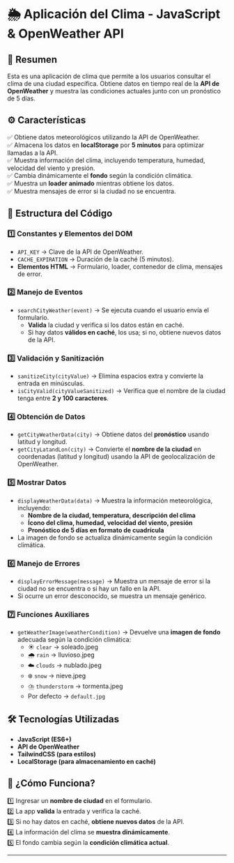 # 🌦 Aplicación del Clima - JavaScript & OpenWeather API

## 📌 Resumen  
Esta es una aplicación de clima que permite a los usuarios consultar el clima de una ciudad específica. Obtiene datos en tiempo real de la **API de OpenWeather** y muestra las condiciones actuales junto con un pronóstico de 5 días.

## ⚙️ Características  
✅ Obtiene datos meteorológicos utilizando la API de OpenWeather.  
✅ Almacena los datos en **localStorage** por **5 minutos** para optimizar llamadas a la API.  
✅ Muestra información del clima, incluyendo temperatura, humedad, velocidad del viento y presión.  
✅ Cambia dinámicamente el **fondo** según la condición climática.  
✅ Muestra un **loader animado** mientras obtiene los datos.  
✅ Muestra mensajes de error si la ciudad no se encuentra.  

## 📜 Estructura del Código  

### 1️⃣ **Constantes y Elementos del DOM**  
- `API_KEY` → Clave de la API de OpenWeather.  
- `CACHE_EXPIRATION` → Duración de la caché (5 minutos).  
- **Elementos HTML** → Formulario, loader, contenedor de clima, mensajes de error.  

### 2️⃣ **Manejo de Eventos**  
- `searchCityWeather(event)` → Se ejecuta cuando el usuario envía el formulario.  
  - **Valida** la ciudad y verifica si los datos están en caché.  
  - Si hay datos **válidos en caché**, los usa; si no, obtiene nuevos datos de la API.  

### 3️⃣ **Validación y Sanitización**  
- `sanitizeCity(cityValue)` → Elimina espacios extra y convierte la entrada en minúsculas.  
- `isCityValid(cityValueSanitized)` → Verifica que el nombre de la ciudad tenga entre **2 y 100 caracteres**.  

### 4️⃣ **Obtención de Datos**  
- `getCityWeatherData(city)` → Obtiene datos del **pronóstico** usando latitud y longitud.  
- `getCityLatandLon(city)` → Convierte el **nombre de la ciudad** en coordenadas (latitud y longitud) usando la API de geolocalización de OpenWeather.  

### 5️⃣ **Mostrar Datos**  
- `displayWeatherData(data)` → Muestra la información meteorológica, incluyendo:  
  - **Nombre de la ciudad, temperatura, descripción del clima**  
  - **Ícono del clima, humedad, velocidad del viento, presión**  
  - **Pronóstico de 5 días en formato de cuadrícula**  
- La imagen de fondo se actualiza dinámicamente según la condición climática.  

### 6️⃣ **Manejo de Errores**  
- `displayErrorMessage(message)` → Muestra un mensaje de error si la ciudad no se encuentra o si hay un fallo en la API.  
- Si ocurre un error desconocido, se muestra un mensaje genérico.  

### 7️⃣ **Funciones Auxiliares**  
- `getWeatherImage(weatherCondition)` → Devuelve una **imagen de fondo** adecuada según la condición climática:  
  - ☀️ `clear` → soleado.jpeg  
  - 🌧️ `rain` → lluvioso.jpeg  
  - ☁️ `clouds` → nublado.jpeg  
  - ❄️ `snow` → nieve.jpeg  
  - ⛈️ `thunderstorm` → tormenta.jpeg  
  - Por defecto → `default.jpg`  

## 🛠️ Tecnologías Utilizadas  
- **JavaScript (ES6+)**  
- **API de OpenWeather**  
- **TailwindCSS (para estilos)**  
- **LocalStorage (para almacenamiento en caché)**  

## 🎯 ¿Cómo Funciona?  
1️⃣ Ingresar un **nombre de ciudad** en el formulario.  
2️⃣ La app **valida** la entrada y verifica la caché.  
3️⃣ Si no hay datos en caché, **obtiene nuevos datos** de la API.  
4️⃣ La información del clima se **muestra dinámicamente**.  
5️⃣ El fondo cambia según la **condición climática actual**.  

---


